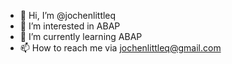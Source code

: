 - 👋 Hi, I’m @jochenlittleq
- 👀 I’m interested in ABAP
- 🌱 I’m currently learning ABAP
- 📫 How to reach me via jochenlittleq@gmail.com

<!---
jochenlittleq/jochenlittleq is a ✨ special ✨ repository because its `README.md` (this file) appears on your GitHub profile.
You can click the Preview link to take a look at your changes.
--->
